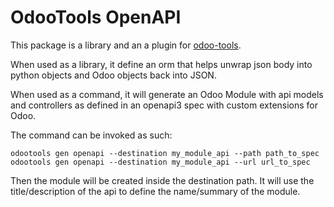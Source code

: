 OdooTools OpenAPI
=================

This package is a library and an a plugin for [odoo-tools](https://github.com/llacroix/odoo-tools).

When used as a library, it define an orm that helps unwrap json body into python objects and Odoo
objects back into JSON.

When used as a command, it will generate an Odoo Module with api models and controllers as defined
in an openapi3 spec with custom extensions for Odoo.

The command can be invoked as such:

    odootools gen openapi --destination my_module_api --path path_to_spec
    odootools gen openapi --destination my_module_api --url url_to_spec

Then the module will be created inside the destination path. It will use
the title/description of the api to define the name/summary of the module.
